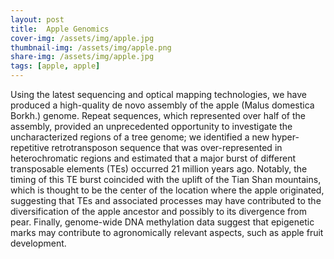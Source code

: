 ```yaml
---
layout: post
title:  Apple Genomics
cover-img: /assets/img/apple.jpg
thumbnail-img: /assets/img/apple.png
share-img: /assets/img/apple.jpg
tags: [apple, apple]
---
```


Using the latest sequencing and optical mapping technologies, we have produced a high-quality de novo assembly of the apple (Malus domestica Borkh.) genome. Repeat sequences, which represented over half of the assembly, provided an unprecedented opportunity to investigate the uncharacterized regions of a tree genome; we identified a new hyper-repetitive retrotransposon sequence that was over-represented in heterochromatic regions and estimated that a major burst of different transposable elements (TEs) occurred 21 million years ago. Notably, the timing of this TE burst coincided with the uplift of the Tian Shan mountains, which is thought to be the center of the location where the apple originated, suggesting that TEs and associated processes may have contributed to the diversification of the apple ancestor and possibly to its divergence from pear. Finally, genome-wide DNA methylation data suggest that epigenetic marks may contribute to agronomically relevant aspects, such as apple fruit development.

